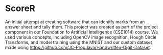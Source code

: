 # ScoreR
An initial attempt at creating software that can idenitfy marks from an answer sheet and tally them. This project was created as part of the project component in our Foundation fo Artificial Intelligence (CSE1014) course. We used various concepts, including OpenCV image recognition, Hough Circle Transforms, and model training using the MNIST and our custom dataset made using https://github.com/JC-ProgJava/Handwritten-Digit-Dataset.
